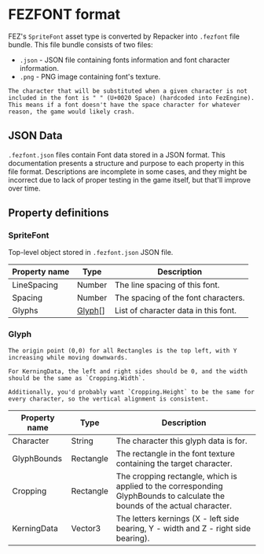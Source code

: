 # FEZFONT format

FEZ's `SpriteFont` asset type is converted by Repacker into `.fezfont` file bundle. This file bundle consists of two files:

- `.json` - JSON file containing fonts information and font character information.
- `.png` - PNG image containing font's texture.

```note
The character that will be substituted when a given character is not included in the font is " " (U+0020 Space) (hardcoded into FezEngine).
This means if a font doesn't have the space character for whatever reason, the game would likely crash.
```

## JSON Data

`.fezfont.json` files contain Font data  stored in a JSON format. This documentation presents a structure and purpose to each property in this file format. Descriptions are incomplete in some cases, and they might be incorrect due to lack of proper testing in the game itself, but that'll improve over time.

## Property definitions

### SpriteFont

Top-level object stored in `.fezfont.json` JSON file.

|Property name|Type|Description|
|-|-|-|
|LineSpacing|Number|The line spacing of this font.|
|Spacing|Number|The spacing of the font characters.|
|Glyphs|[Glyph](#Glyph)[]|List of character data in this font.|

### Glyph

```note
The origin point (0,0) for all Rectangles is the top left, with Y increasing while moving downwards.

For KerningData, the left and right sides should be 0, and the width should be the same as `Cropping.Width`.

Additionally, you'd probably want `Cropping.Height` to be the same for every character, so the vertical alignment is consistent.
```

|Property name|Type|Description|
|-|-|-|
|Character|String|The character this glyph data is for.|
|GlyphBounds|Rectangle|The rectangle in the font texture containing the target character.|
|Cropping|Rectangle|The cropping rectangle, which is applied to the corresponding GlyphBounds to calculate the bounds of the actual character.|
|KerningData|Vector3|The letters kernings (X - left side bearing, Y - width and Z - right side bearing).|